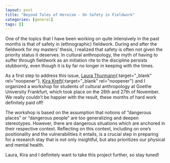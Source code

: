 ```yaml
---
layout: post
title: "Beyond Tales of Heroism - On Safety in Fieldwork"
categories: [general]
tags: []
---
```


One of the topics that I have been working on quite intensively in the past months is that of safety in (ethnographic) fieldwork. During and after the fieldwork for my masters’ thesis, I realized that safety is often not given the priority status it deserves. In cultural anthropology, the myth of having to suffer through fieldwork as an initiation rite to the discipline persists stubbornly, even though it is by far no longer in keeping with the times.

As a first step to address this issue, [Laura Thurmann](https://twitter.com/LauraThurmann){:target="_blank" rel="noopener"}, [Kira Kreft](https://twitter.com/KiraKreft){:target="_blank" rel="noopener"} and I organized a workshop for students of cultural anthropology at Goethe University Frankfurt, which took place on the 26th and 27th of November. We really couldn’t be happier with the result, these months of hard work definitely paid off!

The workshop is based on the assumption that notions of “dangerous places” or “dangerous people” are too generalizing and deepen stereotypes. However, there are dangerous situations which are anchored in their respective context. Reflecting on this context, including on one’s positionality and the vulnerabilities it entails, is a crucial step in preparing for a research stay that is not only insightful, but also prioritizes our physical and mental health. 

Laura, Kira and I definitely want to take this project further, so stay tuned! 